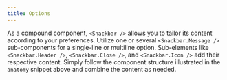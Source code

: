```yaml
---
title: Options
---
```


As a compound component, `<Snackbar />` allows you to tailor its content according to your preferences. Utilize one or several `<Snackbar.Message />` sub-components for a single-line or multiline option. Sub-elements like `<Snackbar.Header />`, `<Snackbar.Close />`, and `<Snackbar.Icon />` add their respective content. Simply follow the component structure illustrated in the `anatomy` snippet above and combine the content as needed.
